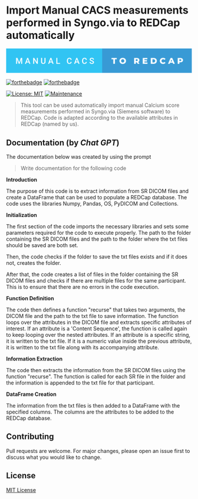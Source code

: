 # Import Manual CACS measurements performed in Syngo.via to REDCap automatically

![Alt text](./manual-cacs-to-redcap.svg)

[![forthebadge](https://forthebadge.com/images/badges/made-with-python.svg)](https://www.python.org/)
[![forthebadge](https://forthebadge.com/images/badges/uses-badges.svg)](https://forthebadge.com)

[![License: MIT](https://img.shields.io/badge/License-MIT-brightgreen.svg)](https://opensource.org/licenses/MIT)
[![Maintenance](https://img.shields.io/badge/Maintained%3F-no-red.svg)]( https://github.com/nsourlos/manual_CACS_to_REDCap)


> This tool can be used automatically import manual Calcium score measurements performed in Syngo.via (Siemens software) to REDCap. Code is adapted according to the available attributes in REDCap (named by us). 


## Documentation (by *Chat GPT*)

The documentation below was created by using the prompt 
> Write documentation for the following code

**Introduction**

The purpose of this code is to extract information from SR DICOM files and create a DataFrame that can be used to populate a REDCap database. The code uses the libraries Numpy, Pandas, OS, PyDICOM and Collections.

**Initialization**

The first section of the code imports the necessary libraries and sets some parameters required for the code to execute properly. The path to the folder containing the SR DICOM files and the path to the folder where the txt files should be saved are both set.

Then, the code checks if the folder to save the txt files exists and if it does not, creates the folder.

After that, the code creates a list of files in the folder containing the SR DICOM files and checks if there are multiple files for the same participant. This is to ensure that there are no errors in the code execution.

**Function Definition**

The code then defines a function "recurse" that takes two arguments, the DICOM file and the path to the txt file to save information. The function loops over the attributes in the DICOM file and extracts specific attributes of interest. If an attribute is a 'Content Sequence', the function is called again to keep looping over the nested attributes. If an attribute is a specific string, it is written to the txt file. If it is a numeric value inside the previous attribute, it is written to the txt file along with its accompanying attribute.

**Information Extraction**

The code then extracts the information from the SR DICOM files using the function "recurse". The function is called for each SR file in the folder and the information is appended to the txt file for that participant.

**DataFrame Creation**

The information from the txt files is then added to a DataFrame with the specified columns. The columns are the attributes to be added to the REDCap database.


## Contributing
Pull requests are welcome. For major changes, please open an issue first to discuss what you would like to change.

 
## License
[MIT License](LICENSE)
